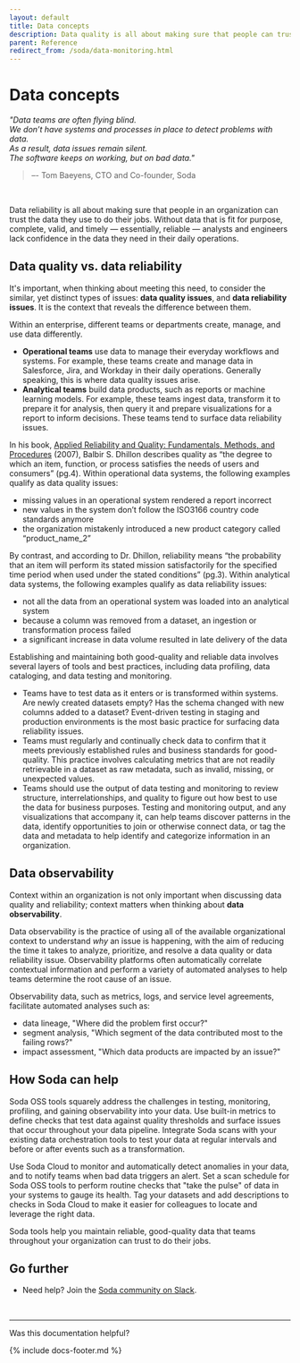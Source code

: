 ```yaml
---
layout: default
title: Data concepts
description: Data quality is all about making sure that people can trust the data they use. Ensuring data reliability involves layers of tools and best practices.
parent: Reference
redirect_from: /soda/data-monitoring.html
---
```


# Data concepts

*"Data teams are often flying blind. <br />We don’t have systems and processes in place to detect problems with data.  <br />As a result, data issues remain silent. <br />The software keeps on working, but on bad data."* <br />
 > –- Tom Baeyens, CTO and Co-founder, Soda

<br />

Data reliability is all about making sure that people in an organization can trust the data they use to do their jobs. Without data that is fit for purpose, complete, valid, and timely — essentially, reliable — analysts and engineers lack confidence in the data they need in their daily operations.

## Data quality vs. data reliability

It's important, when thinking about meeting this need, to consider the similar, yet distinct types of issues: **data quality issues**, and **data reliability issues**. It is the context that reveals the difference between them. 

Within an enterprise, different teams or departments create, manage, and use data differently. 
* **Operational teams** use data to manage their everyday workflows and systems. For example, these teams create and manage data in Salesforce, Jira, and Workday in their daily operations. Generally speaking, this is where data quality issues arise. 
* **Analytical teams** build data products, such as reports or machine learning models. For example, these teams ingest data, transform it to prepare it for analysis, then query it and prepare visualizations for a report to inform decisions. These teams tend to surface data reliability issues.
 
In his book, <a href="https://www.google.ca/books/edition/Applied_Reliability_and_Quality/rRp7DkTegMEC" target="_blank">Applied Reliability and Quality: Fundamentals, Methods, and Procedures</a> (2007), Balbir S. Dhillon describes quality as “the degree to which an item, function, or process satisfies the needs of users and consumers” (pg.4). Within operational data systems, the following examples qualify as data quality issues:
* missing values in an operational system rendered a report incorrect
* new values in the system don’t follow the ISO3166 country code standards anymore
* the organization mistakenly introduced a new product category called “product_name_2”


By contrast, and according to Dr. Dhillon, reliability means “the probability that an item will perform its stated mission satisfactorily for the specified time period when used under the stated conditions” (pg.3). Within analytical data systems, the following examples qualify as data reliability issues:
* not all the data from an operational system was loaded into an analytical system
* because a column was removed from a dataset, an ingestion or transformation process failed
* a significant increase in data volume resulted in late delivery of the data


Establishing and maintaining both good-quality and reliable data involves several layers of tools and best practices, including data profiling, data cataloging, and data testing and monitoring. 
* Teams have to test data as it enters or is transformed within systems. Are newly created datasets empty? Has the schema changed with new columns added to a dataset? Event-driven testing in staging and production environments is the most basic practice for surfacing data reliability issues.
* Teams must regularly and continually check data to confirm that it meets previously established rules and business standards for good-quality. This practice involves calculating metrics that are not readily retrievable in a dataset as raw metadata, such as invalid, missing, or unexpected values.
* Teams should use the output of data testing and monitoring to review structure, interrelationships, and quality to figure out how best to use the data for business purposes. Testing and monitoring output, and any visualizations that accompany it, can help teams discover patterns in the data,  identify opportunities to join or otherwise connect data, or tag the data and metadata to help identify and categorize information in an organization.

## Data observability

Context within an organization is not only important when discussing data quality and reliability; context matters when thinking about **data observability**. 

Data observability is the practice of using all of the available organizational context to understand *why* an issue is happening, with the aim of reducing the time it takes to analyze, prioritize, and resolve a data quality or data reliability issue. Observability platforms often automatically correlate contextual information and perform a variety of automated analyses to help teams determine the root cause of an issue.

Observability data, such as metrics, logs, and service level agreements, facilitate automated analyses such as:
* data lineage, "Where did the problem first occur?"
* segment analysis, "Which segment of the data contributed most to the failing rows?"
* impact assessment, "Which data products are impacted by an issue?"

## How Soda can help

Soda OSS tools squarely address the challenges in testing, monitoring, profiling, and gaining observability into your data. Use built-in metrics to define checks that test data against quality thresholds and surface issues that occur throughout your data pipeline. Integrate Soda scans with your existing data orchestration tools to test your data at regular intervals and before or after events such as a transformation.

Use Soda Cloud to monitor and automatically detect anomalies in your data, and to notify teams when bad data triggers an alert. Set a scan schedule for Soda OSS tools to perform routine checks that "take the pulse" of data in your systems to gauge its health. Tag your datasets and add descriptions to checks in Soda Cloud to make it easier for colleagues to locate and leverage the right data. 

Soda tools help you maintain reliable, good-quality data that teams throughout your organization can trust to do their jobs.


## Go further

* Need help? Join the <a href="http://community.soda.io/slack" target="_blank"> Soda community on Slack</a>.
<br />

---

Was this documentation helpful?

<!-- LikeBtn.com BEGIN -->
<span class="likebtn-wrapper" data-theme="tick" data-i18n_like="Yes" data-ef_voting="grow" data-show_dislike_label="true" data-counter_zero_show="true" data-i18n_dislike="No"></span>
<script>(function(d,e,s){if(d.getElementById("likebtn_wjs"))return;a=d.createElement(e);m=d.getElementsByTagName(e)[0];a.async=1;a.id="likebtn_wjs";a.src=s;m.parentNode.insertBefore(a, m)})(document,"script","//w.likebtn.com/js/w/widget.js");</script>
<!-- LikeBtn.com END -->

{% include docs-footer.md %}